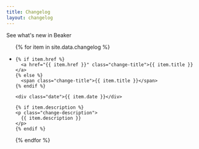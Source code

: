 ```yaml
---
title: Changelog
layout: changelog
---
```


See what's new in Beaker

<ul class="changelog-list">
{% for item in site.data.changelog %}
  <li class="change">
    <span class="{{ item.change }} fas fa-circle"></span>

    {% if item.href %}
      <a href="{{ item.href }}" class="change-title">{{ item.title }}</a>
    {% else %}
      <span class="change-title">{{ item.title }}</span>
    {% endif %}

    <div class="date">{{ item.date }}</div>

    {% if item.description %}
    <p class="change-description">
      {{ item.description }}
    </p>
    {% endif %}
  </li>
{% endfor %}
</ul>
